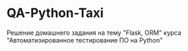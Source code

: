 # QA-Python-Taxi
Решение домашнего задания на тему "Flask, ORM" курса "Автоматизированное тестирование ПО на Python"
